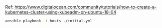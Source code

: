 Ref:
https://www.digitalocean.com/community/tutorials/how-to-create-a-kubernetes-cluster-using-kubeadm-on-ubuntu-18-04

```bash
ansible-playbook -i hosts ./initial.yml
```